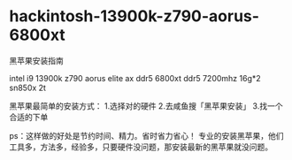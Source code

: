 # hackintosh-13900k-z790-aorus-6800xt
黑苹果安装指南


intel i9 13900k
z790 aorus elite ax ddr5
6800xt
ddr5 7200mhz 16g*2
sn850x 2t

黑苹果最简单的安装方式：
1.选择对的硬件
2.去咸鱼搜「黑苹果安装」
3.找一个合适的下单

ps：这样做的好处是节约时间、精力。省时省力省心！
专业的安装黑苹果，他们工具多，方法多，经验多，只要硬件没问题，那安装最新的黑苹果就没问题。

